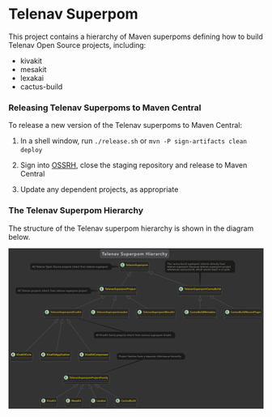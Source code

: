 Telenav Superpom
================

This project contains a hierarchy of Maven superpoms defining how to build 
Telenav Open Source projects, including:

- kivakit
- mesakit
- lexakai
- cactus-build

### Releasing Telenav Superpoms to Maven Central

To release a new version of the Telenav superpoms to Maven Central:
 
1. In a shell window, run  `./release.sh` or `mvn -P sign-artifacts clean deploy`

2. Sign into [OSSRH](https://s01.oss.sonatype.org/#stagingRepositories), close the staging repository and release to Maven Central

3. Update any dependent projects, as appropriate

### The Telenav Superpom Hierarchy

The structure of the Telenav superpom hierarchy is shown in the diagram below. 

<img src="documentation/pom-inheritance.png" width="1400"/>
